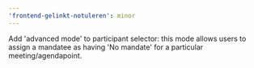 ```yaml
---
'frontend-gelinkt-notuleren': minor
---
```


Add 'advanced mode' to participant selector:
this mode allows users to assign a mandatee as having 'No mandate' for a particular meeting/agendapoint.
